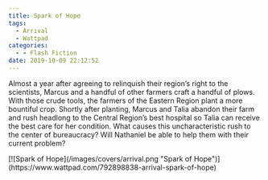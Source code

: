 ```yaml
---
title: Spark of Hope
tags:
  - Arrival
  - Wattpad
categories:
  - - Flash Fiction
date: 2019-10-09 22:12:52
---
```


Almost a year after agreeing to relinquish their region’s right to the scientists, Marcus and a handful of other farmers craft a handful of plows. With those crude tools, the farmers of the Eastern Region plant a more bountiful crop. Shortly after planting, Marcus and Talia abandon their farm and rush headlong to the Central Region’s best hospital so Talia can receive the best care for her condition.<!-- more --> What causes this uncharacteristic rush to the center of bureaucracy? Will Nathaniel be able to help them with their current problem?

<div class="center">[![Spark of Hope](/images/covers/arrival.png "Spark of Hope")](https://www.wattpad.com/792898838-arrival-spark-of-hope)</div>